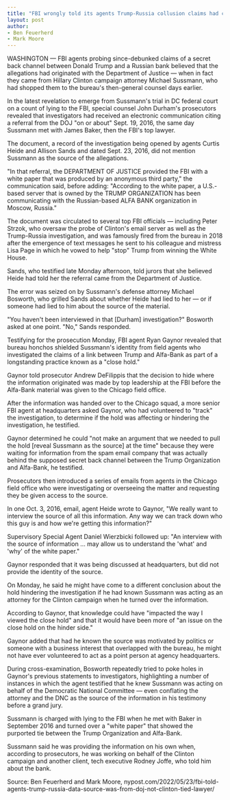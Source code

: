 ```yaml
---
title: "FBI wrongly told its agents Trump-Russia collusion claims had come from DOJ, bombshell document reveals"
layout: post
author:
- Ben Feuerherd
- Mark Moore
---
```


WASHINGTON — FBI agents probing since-debunked claims of a secret back channel between Donald Trump and a Russian bank believed that the allegations had originated with the Department of Justice — when in fact they came from Hillary Clinton campaign attorney Michael Sussmann, who had shopped them to the bureau's then-general counsel days earlier.

In the latest revelation to emerge from Sussmann's trial in DC federal court on a count of lying to the FBI, special counsel John Durham's prosecutors revealed that investigators had received an electronic communication citing a referral from the DOJ "on or about" Sept. 19, 2016, the same day Sussmann met with James Baker, then the FBI's top lawyer.

The document, a record of the investigation being opened by agents Curtis Heide and Allison Sands and dated Sept. 23, 2016, did not mention Sussmann as the source of the allegations.

"In that referral, the DEPARTMENT OF JUSTICE provided the FBI with a white paper that was produced by an anonymous third party," the communication said, before adding: "According to the white paper, a U.S.-based server that is owned by the TRUMP ORGANIZATION has been communicating with the Russian-based ALFA BANK organization in Moscow, Russia."

The document was circulated to several top FBI officials — including Peter Strzok, who oversaw the probe of Clinton's email server as well as the Trump-Russia investigation, and was famously fired from the bureau in 2018 after the emergence of text messages he sent to his colleague and mistress Lisa Page in which he vowed to help "stop" Trump from winning the White House.

Sands, who testified late Monday afternoon, told jurors that she believed Heide had told her the referral came from the Department of Justice.

The error was seized on by Sussmann's defense attorney Michael Bosworth, who grilled Sands about whether Heide had lied to her — or if someone had lied to him about the source of the material.

"You haven't been interviewed in that [Durham] investigation?" Bosworth asked at one point. "No," Sands responded.

Testifying for the prosecution Monday, FBI agent Ryan Gaynor revealed that bureau honchos shielded Sussmann's identity from field agents who investigated the claims of a link between Trump and Alfa-Bank as part of a longstanding practice known as a "close hold."

Gaynor told prosecutor Andrew DeFilippis that the decision to hide where the information originated was made by top leadership at the FBI before the Alfa-Bank material was given to the Chicago field office.

After the information was handed over to the Chicago squad, a more senior FBI agent at headquarters asked Gaynor, who had volunteered to "track" the investigation, to determine if the hold was affecting or hindering the investigation, he testified.

Gaynor determined he could "not make an argument that we needed to pull the hold [reveal Sussmann as the source] at the time" because they were waiting for information from the spam email company that was actually behind the supposed secret back channel between the Trump Organization and Alfa-Bank, he testified.

Prosecutors then introduced a series of emails from agents in the Chicago field office who were investigating or overseeing the matter and requesting they be given access to the source.

In one Oct. 3, 2016, email, agent Heide wrote to Gaynor, "We really want to interview the source of all this information. Any way we can track down who this guy is and how we're getting this information?"

Supervisory Special Agent Daniel Wierzbicki followed up: "An interview with the source of information … may allow us to understand the 'what' and 'why' of the white paper."

Gaynor responded that it was being discussed at headquarters, but did not provide the identity of the source.

On Monday, he said he might have come to a different conclusion about the hold hindering the investigation if he had known Sussmann was acting as an attorney for the Clinton campaign when he turned over the information.

According to Gaynor, that knowledge could have "impacted the way I viewed the close hold" and that it would have been more of "an issue on the close hold on the hinder side."

Gaynor added that had he known the source was motivated by politics or someone with a business interest that overlapped with the bureau, he might not have ever volunteered to act as a point person at agency headquarters.

During cross-examination, Bosworth repeatedly tried to poke holes in Gaynor's previous statements to investigators, highlighting a number of instances in which the agent testified that he knew Sussmann was acting on behalf of the Democratic National Committee — even conflating the attorney and the DNC as the source of the information in his testimony before a grand jury.

Sussmann is charged with lying to the FBI when he met with Baker in September 2016 and turned over a "white paper" that showed the purported tie between the Trump Organization and Alfa-Bank.

Sussmann said he was providing the information on his own when, according to prosecutors, he was working on behalf of the Clinton campaign and another client, tech executive Rodney Joffe, who told him about the bank.

Source: Ben Feuerherd and Mark Moore, nypost.com/2022/05/23/fbi-told-agents-trump-russia-data-source-was-from-doj-not-clinton-tied-lawyer/
